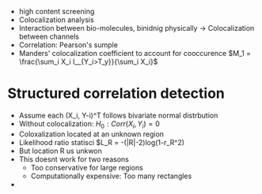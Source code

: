 - high content screening
- Colocalization analysis 
- Interaction between bio-molecules, binidnig physically -> Colocalization between channels
- Correlation: Pearson's sumple
- Manders' colocalization coefficient to account for cooccurence $M_1 = \frac{\sum_i X_i I__{Y_i>T_y}}{\sum_i X_i}$

# Structured correlation detection
- Assume each (X_i, Y-i)^T follows bivariate normal distrbution
- Without colocalization: $H_0: Corr(X_i, Y_i)=0$
- Coloxalization located at an unknown region
- Likelihood ratio statisci $L_R = -(|R|-2)log(1-r_R^2)
- But location R us unkwon
- This doesnt work for two reasons
    - Too conservative for large regions
    - Computationally expensive: Too many rectangles 
-
